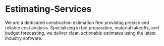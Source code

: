 # Estimating-Services
We are a dedicated construction estimation firm providing precise and reliable cost analysis. Specializing in bid preparation, material takeoffs, and budget forecasting, we deliver clear, actionable estimates using the latest industry software.
